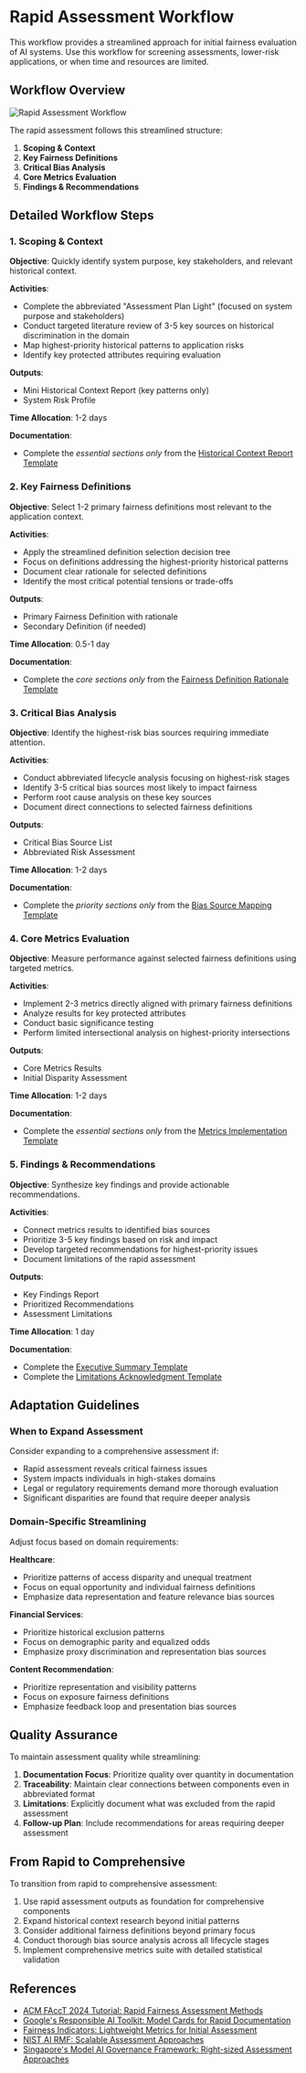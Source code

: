 # Rapid Assessment Workflow

This workflow provides a streamlined approach for initial fairness evaluation of AI systems. Use this workflow for screening assessments, lower-risk applications, or when time and resources are limited.

## Workflow Overview

![Rapid Assessment Workflow](/resources/diagrams/rapid-workflow.png)

The rapid assessment follows this streamlined structure:

1. **Scoping & Context**
2. **Key Fairness Definitions**
3. **Critical Bias Analysis**
4. **Core Metrics Evaluation**
5. **Findings & Recommendations**

## Detailed Workflow Steps

### 1. Scoping & Context

**Objective**: Quickly identify system purpose, key stakeholders, and relevant historical context.

**Activities**:
- Complete the abbreviated "Assessment Plan Light" (focused on system purpose and stakeholders)
- Conduct targeted literature review of 3-5 key sources on historical discrimination in the domain
- Map highest-priority historical patterns to application risks
- Identify key protected attributes requiring evaluation

**Outputs**:
- Mini Historical Context Report (key patterns only)
- System Risk Profile

**Time Allocation**: 1-2 days

**Documentation**:
- Complete the *essential sections only* from the [Historical Context Report Template](../../templates/historical-context-report.md)

### 2. Key Fairness Definitions

**Objective**: Select 1-2 primary fairness definitions most relevant to the application context.

**Activities**:
- Apply the streamlined definition selection decision tree
- Focus on definitions addressing the highest-priority historical patterns
- Document clear rationale for selected definitions
- Identify the most critical potential tensions or trade-offs

**Outputs**:
- Primary Fairness Definition with rationale
- Secondary Definition (if needed)

**Time Allocation**: 0.5-1 day

**Documentation**:
- Complete the *core sections only* from the [Fairness Definition Rationale Template](../../templates/fairness-definition-rationale.md)

### 3. Critical Bias Analysis

**Objective**: Identify the highest-risk bias sources requiring immediate attention.

**Activities**:
- Conduct abbreviated lifecycle analysis focusing on highest-risk stages
- Identify 3-5 critical bias sources most likely to impact fairness
- Perform root cause analysis on these key sources
- Document direct connections to selected fairness definitions

**Outputs**:
- Critical Bias Source List
- Abbreviated Risk Assessment

**Time Allocation**: 1-2 days

**Documentation**:
- Complete the *priority sections only* from the [Bias Source Mapping Template](../../templates/bias-source-mapping.md)

### 4. Core Metrics Evaluation

**Objective**: Measure performance against selected fairness definitions using targeted metrics.

**Activities**:
- Implement 2-3 metrics directly aligned with primary fairness definitions
- Analyze results for key protected attributes
- Conduct basic significance testing
- Perform limited intersectional analysis on highest-priority intersections

**Outputs**:
- Core Metrics Results
- Initial Disparity Assessment

**Time Allocation**: 1-2 days

**Documentation**:
- Complete the *essential sections only* from the [Metrics Implementation Template](../../templates/metrics-implementation.md)

### 5. Findings & Recommendations

**Objective**: Synthesize key findings and provide actionable recommendations.

**Activities**:
- Connect metrics results to identified bias sources
- Prioritize 3-5 key findings based on risk and impact
- Develop targeted recommendations for highest-priority issues
- Document limitations of the rapid assessment

**Outputs**:
- Key Findings Report
- Prioritized Recommendations
- Assessment Limitations

**Time Allocation**: 1 day

**Documentation**:
- Complete the [Executive Summary Template](../../templates/executive-summary.md)
- Complete the [Limitations Acknowledgment Template](../../templates/limitations-acknowledgment.md)

## Adaptation Guidelines

### When to Expand Assessment

Consider expanding to a comprehensive assessment if:

- Rapid assessment reveals critical fairness issues
- System impacts individuals in high-stakes domains
- Legal or regulatory requirements demand more thorough evaluation
- Significant disparities are found that require deeper analysis

### Domain-Specific Streamlining

Adjust focus based on domain requirements:

**Healthcare**:
- Prioritize patterns of access disparity and unequal treatment
- Focus on equal opportunity and individual fairness definitions
- Emphasize data representation and feature relevance bias sources

**Financial Services**:
- Prioritize historical exclusion patterns
- Focus on demographic parity and equalized odds
- Emphasize proxy discrimination and representation bias sources

**Content Recommendation**:
- Prioritize representation and visibility patterns
- Focus on exposure fairness definitions
- Emphasize feedback loop and presentation bias sources

## Quality Assurance

To maintain assessment quality while streamlining:

1. **Documentation Focus**: Prioritize quality over quantity in documentation
2. **Traceability**: Maintain clear connections between components even in abbreviated format
3. **Limitations**: Explicitly document what was excluded from the rapid assessment
4. **Follow-up Plan**: Include recommendations for areas requiring deeper assessment

## From Rapid to Comprehensive

To transition from rapid to comprehensive assessment:

1. Use rapid assessment outputs as foundation for comprehensive components
2. Expand historical context research beyond initial patterns
3. Consider additional fairness definitions beyond primary focus
4. Conduct thorough bias source analysis across all lifecycle stages
5. Implement comprehensive metrics suite with detailed statistical validation

## References

- [ACM FAccT 2024 Tutorial: Rapid Fairness Assessment Methods](https://facctconference.org/2024/acceptedtutorials)
- [Google's Responsible AI Toolkit: Model Cards for Rapid Documentation](https://www.tensorflow.org/responsible_ai/model_card_toolkit/guide)
- [Fairness Indicators: Lightweight Metrics for Initial Assessment](https://www.tensorflow.org/tfx/guide/fairness_indicators)
- [NIST AI RMF: Scalable Assessment Approaches](https://www.nist.gov/itl/ai-risk-management-framework)
- [Singapore's Model AI Governance Framework: Right-sized Assessment Approaches](https://www.imda.gov.sg/resources/press-releases-factsheets-and-speeches/press-releases/2024/public-consult-model-ai-governance-framework-genai)